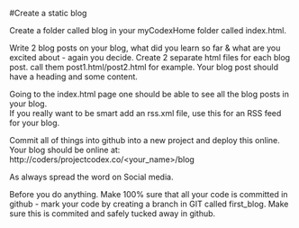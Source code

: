 #Create a static blog

Create a folder called blog in your myCodexHome folder called index.html.

Write 2 blog posts on your blog, what did you learn so far & what are you excited about - again you decide. 
Create 2 separate html files for each blog post. call them post1.html/post2.html for  example. 
Your blog post should have a heading and some content.

Going to the index.html page one should be able to see all the blog posts in your blog.  
If you really want to be smart add an rss.xml file, use this for an RSS feed for your blog.

Commit all of things into github into a new project and deploy this online. 
Your blog should be online at: http://coders/projectcodex.co/<your_name>/blog

As always spread the word on Social media.

Before you do anything. 
Make 100% sure that all your code is committed in github - mark your code by creating a branch in GIT called 
first_blog. Make sure this is commited and safely tucked away in github. 

